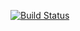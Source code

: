 [![Build Status](https://travis-ci.com/canbolatkaan/MyDemoApp.svg?branch=main)](https://travis-ci.com/canbolatkaan/MyDemoApp)
